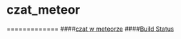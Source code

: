 # czat_meteor
=============
####[czat w meteorze]( http://czat.meteor.com)
####[Build Status]( https://travis-ci.org/mkalarus/czat_meteor/builds/47340109)
